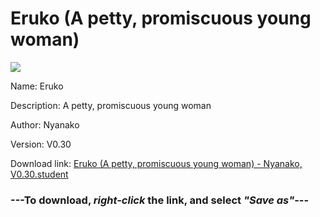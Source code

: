 # Eruko (A petty, promiscuous young woman)

<img src = "https://raw.githubusercontent.com/Arbiter1223/Daigaku-Gurashi-Custom-Students/master/Students/Files/Eruko%20(A%20petty%2C%20promiscuous%20young%20woman).png">

Name: Eruko

Description: A petty, promiscuous young woman

Author: Nyanako

Version: V0.30

Download link: <a href="https://raw.githubusercontent.com/Arbiter1223/Daigaku-Gurashi-Custom-Students/master/Students/Files/Eruko%20(A%20petty%2C%20promiscuous%20young%20woman)%20-%20Nyanako%2C%20V0.30.student">Eruko (A petty, promiscuous young woman) - Nyanako, V0.30.student</a>

### ---**To download, _right-click_ the link, and select _"Save as"_**---
